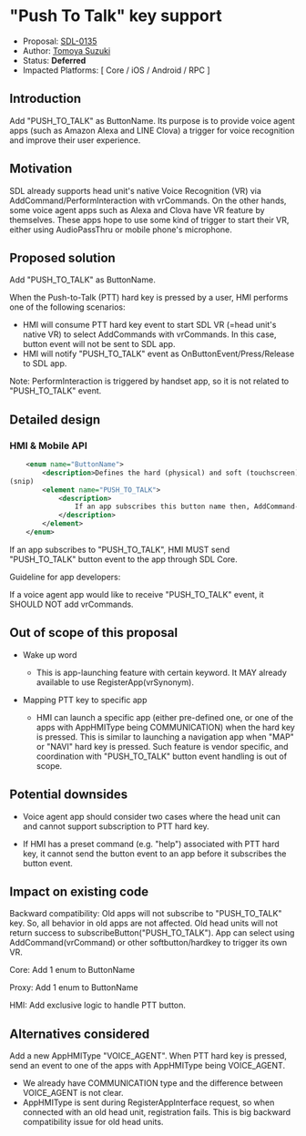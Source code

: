 # "Push To Talk" key support

* Proposal: [SDL-0135](0135-PushToTalk-hardkey-support.md)
* Author: [Tomoya Suzuki](https://github.com/tsuzuki-uie)
* Status: **Deferred**
* Impacted Platforms: [ Core / iOS / Android / RPC ]


## Introduction

Add "PUSH\_TO\_TALK" as ButtonName. Its purpose is to provide voice agent apps (such as Amazon Alexa and LINE Clova) a trigger for voice recognition and improve their user experience.


## Motivation

SDL already supports head unit's native Voice Recognition (VR) via AddCommand/PerformInteraction with vrCommands.
On the other hands, some voice agent apps such as Alexa and Clova have VR feature by themselves.
These apps hope to use some kind of trigger to start their VR, either using AudioPassThru or mobile phone's microphone.
 
## Proposed solution

Add "PUSH\_TO\_TALK" as ButtonName.

When the Push-to-Talk (PTT) hard key is pressed by a user, HMI performs one of the following scenarios:

* HMI will consume PTT hard key event to start SDL VR (=head unit's native VR) to select AddCommands with vrCommands. In this case, button event will not be sent to SDL app.
* HMI will notify "PUSH\_TO\_TALK" event as OnButtonEvent/Press/Release to SDL app.

Note: PerformInteraction is triggered by handset app, so it is not related to "PUSH\_TO\_TALK" event.


## Detailed design

### HMI & Mobile API

```xml
    <enum name="ButtonName">
        <description>Defines the hard (physical) and soft (touchscreen) buttons available from the module</description>
(snip)
        <element name="PUSH_TO_TALK">
            <description>
                If an app subscribes this button name then, AddCommand-vrCommands may be ignored.
            </description>
        </element>
    </enum>
```

If an app subscribes to "PUSH\_TO\_TALK", HMI MUST send "PUSH\_TO\_TALK" button event to the app through SDL Core.

Guideline for app developers:

If a voice agent app would like to receive "PUSH\_TO\_TALK" event, it SHOULD NOT add vrCommands.


## Out of scope of this proposal

* Wake up word

  * This is app-launching feature with certain keyword. It MAY already available to use RegisterApp(vrSynonym).

* Mapping PTT key to specific app

  * HMI can launch a specific app (either pre-defined one, or one of the apps with AppHMIType being COMMUNICATION) when the hard key is pressed. This is similar to launching a navigation app when "MAP" or "NAVI" hard key is pressed. Such feature is vendor specific, and coordination with "PUSH\_TO\_TALK" button event handling is out of scope.


## Potential downsides

* Voice agent app should consider two cases where the head unit can and cannot support subscription to PTT hard key.

* If HMI has a preset command (e.g. "help") associated with PTT hard key, it cannot send the button event to an app before it subscribes the button event.


## Impact on existing code

Backward compatibility: Old apps will not subscribe to "PUSH\_TO\_TALK" key. So, all behavior in old apps are not affected.
Old head units will not return success to subscribeButton("PUSH\_TO\_TALK"). App can select using AddCommand(vrCommand) or other softbutton/hardkey to trigger its own VR.

Core: Add 1 enum to ButtonName

Proxy: Add 1 enum to ButtonName

HMI: Add exclusive logic to handle PTT button.


## Alternatives considered

Add a new AppHMIType "VOICE\_AGENT". When PTT hard key is pressed, send an event to one of the apps with AppHMIType being VOICE\_AGENT.
* We already have COMMUNICATION type and the difference between VOICE\_AGENT is not clear.
* AppHMIType is sent during RegisterAppInterface request, so when connected with an old head unit, registration fails. This is big backward compatibility issue for old head units.

